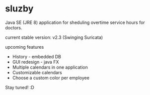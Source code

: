 # sluzby

Java SE (JRE 8) application for sheduling overtime service hours for doctors.

current stable version: v2.3 (Swinging Suricata)

upcoming features
 - History - embedded DB
 - GUI redesign - java FX
 - Multiple calendars in one application
 - Customizable calendars
 - Choose a custom color per employee
 
 Stay tuned! :D
